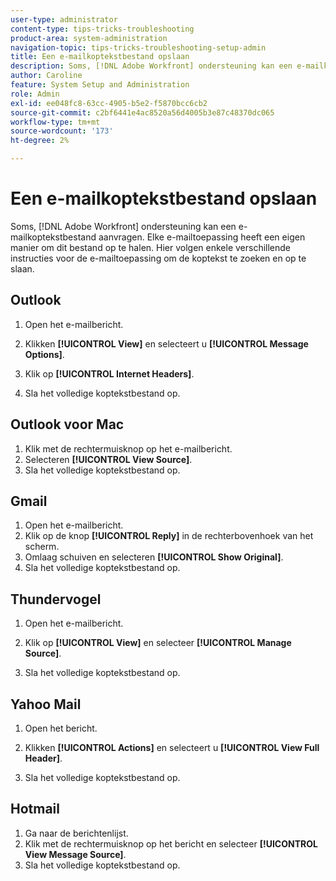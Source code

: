 ```yaml
---
user-type: administrator
content-type: tips-tricks-troubleshooting
product-area: system-administration
navigation-topic: tips-tricks-troubleshooting-setup-admin
title: Een e-mailkoptekstbestand opslaan
description: Soms, [!DNL Adobe Workfront] ondersteuning kan een e-mailkoptekstbestand aanvragen. Elke e-mailtoepassing heeft een eigen manier om dit bestand op te halen. Hier volgen enkele verschillende instructies voor de e-mailtoepassing om de koptekst te zoeken en op te slaan. [!DNL Outlook]
author: Caroline
feature: System Setup and Administration
role: Admin
exl-id: ee048fc8-63cc-4905-b5e2-f5870bcc6cb2
source-git-commit: c2bf6441e4ac8520a56d4005b3e87c48370dc065
workflow-type: tm+mt
source-wordcount: '173'
ht-degree: 2%

---
```


# Een e-mailkoptekstbestand opslaan

Soms, [!DNL Adobe Workfront] ondersteuning kan een e-mailkoptekstbestand aanvragen. Elke e-mailtoepassing heeft een eigen manier om dit bestand op te halen. Hier volgen enkele verschillende instructies voor de e-mailtoepassing om de koptekst te zoeken en op te slaan.

## Outlook

1. Open het e-mailbericht.
1. Klikken **[!UICONTROL View]** en selecteert u **[!UICONTROL Message Options]**.

1. Klik op **[!UICONTROL Internet Headers]**.
1. Sla het volledige koptekstbestand op.

## Outlook voor Mac

1. Klik met de rechtermuisknop op het e-mailbericht.
1. Selecteren **[!UICONTROL View Source]**.
1. Sla het volledige koptekstbestand op.

## Gmail

1. Open het e-mailbericht.
1. Klik op de knop **[!UICONTROL Reply]** in de rechterbovenhoek van het scherm.
1. Omlaag schuiven en selecteren **[!UICONTROL Show Original]**.
1. Sla het volledige koptekstbestand op.

## Thundervogel

1. Open het e-mailbericht.
1. Klik op **[!UICONTROL View]** en selecteer **[!UICONTROL Manage Source]**.

1. Sla het volledige koptekstbestand op.

## Yahoo Mail

1. Open het bericht.
1. Klikken **[!UICONTROL Actions]** en selecteert u **[!UICONTROL View Full Header]**.

1. Sla het volledige koptekstbestand op.

## Hotmail

1. Ga naar de berichtenlijst.
1. Klik met de rechtermuisknop op het bericht en selecteer **[!UICONTROL View Message Source]**.
1. Sla het volledige koptekstbestand op.
